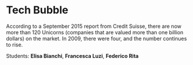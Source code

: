 Tech Bubble
===========

According to a September 2015 report from Credit Suisse, there are now more than 120 Unicorns (companies that are valued more than one billion dollars) on the market. In 2009, there were four, and the number continues to rise.

Students: __Elisa Bianchi__, __Francesca Luzi__, __Federico Rita__
